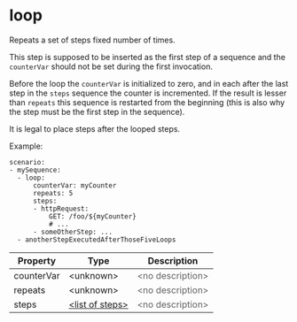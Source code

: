 # loop

Repeats a set of steps fixed number of times. 

 This step is supposed to be inserted as the first step of a sequence and the <code>counterVar</code> should not be set during the first invocation. 

 Before the loop the <code>counterVar</code> is initialized to zero, and in each after the last step in the <code>steps</code> sequence the counter is incremented. If the result is lesser than <code>repeats</code> this sequence is restarted from the beginning (this is also why the step must be the first step in the sequence). 

 It is legal to place steps after the looped steps. 

 Example: 
```
scenario:
- mySequence:
  - loop:
      counterVar: myCounter
      repeats: 5
      steps:
      - httpRequest:
          GET: /foo/${myCounter}
          # ...
      - someOtherStep: ...
  - anotherStepExecutedAfterThoseFiveLoops
```


| Property | Type | Description |
| ------- | ------- | -------- |
| counterVar | &lt;unknown&gt; | <font color="#606060">&lt;no description&gt;</font> |
| repeats | &lt;unknown&gt; | <font color="#606060">&lt;no description&gt;</font> |
| steps | [&lt;list of steps&gt;](index.html#steps) | <font color="#606060">&lt;no description&gt;</font> |

